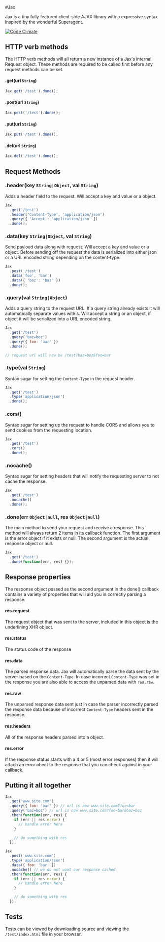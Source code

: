 #Jax

Jax is a tiny fully featured client-side AJAX library with a expressive syntax inspired by the wonderful Superagent.

[![Code Climate](https://codeclimate.com/github/brandonjpierce/jax/badges/gpa.svg)](https://codeclimate.com/github/brandonjpierce/jax)

## HTTP verb methods

The HTTP verb methods will all return a new instance of a Jax's internal Request object. These methods are required to be called first before any request methods can be set.

#### .get(url `String`)
```javascript
Jax.get('/test').done();
```

#### .post(url `String`)
```javascript
Jax.post('/test').done();
```

#### .put(url `String`)
```javascript
Jax.put('/test').done();
```

#### .del(url `String`)
```javascript
Jax.del('/test').done();
```

## Request Methods

### .header(key `String|Object`, val `String`)

Adds a header field to the request. Will accept a key and value or a object.

```javascript
Jax
  .get('/test')
  .header('Content-Type', 'application/json')
  .query({ 'Accept': 'application/json' })
  .done();
```

### .data(key `String|Object`, val `String`)

Send payload data along with request. Will accept a key and value or a object. Before sending off the request the data is serialized into either json or a URL encoded string depending on the content-type.

```javascript
Jax
  .post('/test')
  .data('foo', 'bar')
  .data({ 'boz': 'baz' })
  .done();
```

### .query(val `String|Object`)

Adds a query string to the request URL. If a query string already exists it will automatically separate values with `&`. Will accept a string or an object, if object it will be serialized into a URL encoded string.

```javascript
Jax
  .get('/test')
  .query('baz=boz')
  .query({ foo: 'bar' })
  .done();

// request url will now be /test?baz=boz&foo=bar
```

### .type(val `String`)

Syntax sugar for setting the `Content-Type` in the request header.

```javascript
Jax
  .get('/test')
  .type('application/json')
  .done();
```

### .cors()

Syntax sugar for setting up the request to handle CORS and allows you to send cookies from the requesting location.

```javascript
Jax
  .get('/test')
  .cors()
  .done();
```

### .nocache()

Syntax sugar for setting headers that will notify the requesting server to not cache the response.

```javascript
Jax
  .get('/test')
  .nocache()
  .done();
```

### .done(err `Object|null`, res `Object|null`)

The main method to send your request and receive a response. This method will always return 2 items in its callback function. The first argument is the error object if it exists or null. The second argument is the actual response object or null.

```javascript
Jax
  .get('/test')
  .done(function(err, res) {});
```

## Response properties

The response object passed as the second argument in the done() callback contains a variety of properties that will aid you in correctly parsing a response.

#### res.request

The request object that was sent to the server, included in this object is the underlining XHR object.

#### res.status

The status code of the response

#### res.data

The parsed response data. Jax will automatically parse the data sent by the server based on the `Content-Type`. In case incorrect `Content-Type` was set in the response you are also able to access the unparsed data with `res.raw`.

#### res.raw

The unparsed response data sent just in case the parser incorrectly parsed the response data because of incorrect `Content-Type` headers sent in the response.

#### res.headers

All of the response headers parsed into a object.

#### res.error

If the response status starts with a 4 or 5 (most error responses) then it will attach an error obect to the response that you can check against in your callback.

## Putting it all together

```javascript
Jax
  .get('www.site.com')
  .query({ foo: 'bar' }) // url is now www.site.com?foo=bar
  .query('baz=boz') // url is now www.site.com?foo=bar&baz=boz
  .then(function(err, res) {
    if (err || res.error) {
      // handle error here
    }

    // do something with res
  });

Jax
  .post('www.site.com')
  .type('application/json')
  .data({ foo: 'bar' })
  .nocache() // we do not want our response cached
  .then(function(err, res) {
    if (err || res.error) {
      // handle error here
    }

    // do something with res
  });
```

## Tests

Tests can be viewed by downloading source and viewing the `/test/index.html` file in your browser.
